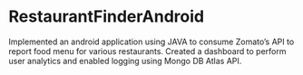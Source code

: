# RestaurantFinderAndroid
Implemented an android application using JAVA to consume Zomato’s API to report food menu for various restaurants. Created a dashboard to perform user analytics and enabled logging using Mongo DB Atlas API.
